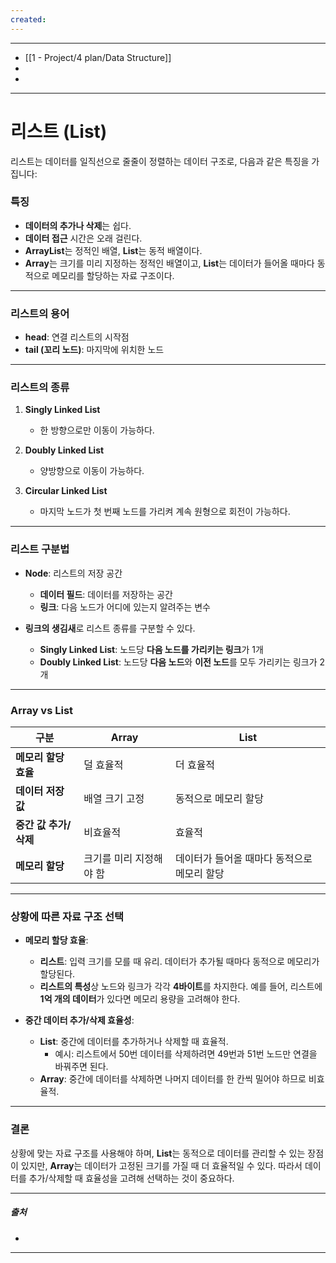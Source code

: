 ```yaml
---
created:
---
```

---
- [[1 - Project/4 plan/Data Structure]]
- 
- 
---
# 리스트 (List)

리스트는 데이터를 일직선으로 줄줄이 정렬하는 데이터 구조로, 다음과 같은 특징을 가집니다:

### 특징

- **데이터의 추가나 삭제**는 쉽다.
- **데이터 접근** 시간은 오래 걸린다.
- **ArrayList**는 정적인 배열, **List**는 동적 배열이다.
- **Array**는 크기를 미리 지정하는 정적인 배열이고, **List**는 데이터가 들어올 때마다 동적으로 메모리를 할당하는 자료 구조이다.

---

### 리스트의 용어

- **head**: 연결 리스트의 시작점
- **tail (꼬리 노드)**: 마지막에 위치한 노드

---

### 리스트의 종류

1. **Singly Linked List**
   - 한 방향으로만 이동이 가능하다.
   
2. **Doubly Linked List**
   - 양방향으로 이동이 가능하다.
   
3. **Circular Linked List**
   - 마지막 노드가 첫 번째 노드를 가리켜 계속 원형으로 회전이 가능하다.

---

### 리스트 구분법

- **Node**: 리스트의 저장 공간
  - **데이터 필드**: 데이터를 저장하는 공간
  - **링크**: 다음 노드가 어디에 있는지 알려주는 변수
  
- **링크의 생김새**로 리스트 종류를 구분할 수 있다.
  - **Singly Linked List**: 노드당 **다음 노드를 가리키는 링크**가 1개
  - **Doubly Linked List**: 노드당 **다음 노드**와 **이전 노드**를 모두 가리키는 링크가 2개

---

### Array vs List

| 구분                     | **Array**                       | **List**                          |
|--------------------------|---------------------------------|-----------------------------------|
| **메모리 할당 효율**       | 덜 효율적                       | 더 효율적                         |
| **데이터 저장 값**        | 배열 크기 고정                  | 동적으로 메모리 할당             |
| **중간 값 추가/삭제**     | 비효율적                         | 효율적                            |
| **메모리 할당**           | 크기를 미리 지정해야 함         | 데이터가 들어올 때마다 동적으로 메모리 할당 |

---

### 상황에 따른 자료 구조 선택

- **메모리 할당 효율**:
  - **리스트**: 입력 크기를 모를 때 유리. 데이터가 추가될 때마다 동적으로 메모리가 할당된다.
  - **리스트의 특성**상 노드와 링크가 각각 **4바이트**를 차지한다. 예를 들어, 리스트에 **1억 개의 데이터**가 있다면 메모리 용량을 고려해야 한다.

- **중간 데이터 추가/삭제 효율성**:
  - **List**: 중간에 데이터를 추가하거나 삭제할 때 효율적.
    - 예시: 리스트에서 50번 데이터를 삭제하려면 49번과 51번 노드만 연결을 바꿔주면 된다.
  - **Array**: 중간에 데이터를 삭제하면 나머지 데이터를 한 칸씩 밀어야 하므로 비효율적.

---
### 결론

상황에 맞는 자료 구조를 사용해야 하며, **List**는 동적으로 데이터를 관리할 수 있는 장점이 있지만, **Array**는 데이터가 고정된 크기를 가질 때 더 효율적일 수 있다. 따라서 데이터를 추가/삭제할 때 효율성을 고려해 선택하는 것이 중요하다.

---
##### 출처
- 
  
---
  